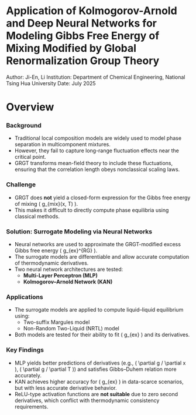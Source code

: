 # Application of Kolmogorov-Arnold and Deep Neural Networks for Modeling Gibbs Free Energy of Mixing Modified by Global Renormalization Group Theory

Author: Ji-En, Li
Institution: Department of Chemical Engineering, National Tsing Hua University
Date: July 2025
# Overview

### Background
- Traditional local composition models are widely used to model phase separation in multicomponent mixtures.
- However, they fail to capture long-range fluctuation effects near the critical point.
- GRGT transforms mean-field theory to include these fluctuations, ensuring that the correlation length obeys nonclassical scaling laws.

### Challenge
- GRGT does **not** yield a closed-form expression for the Gibbs free energy of mixing \( g_{mix}(x, T) \).
- This makes it difficult to directly compute phase equilibria using classical methods.

### Solution: Surrogate Modeling via Neural Networks
- Neural networks are used to approximate the GRGT-modified excess Gibbs free energy \( g_{ex}^{RG} \).
- The surrogate models are differentiable and allow accurate computation of thermodynamic derivatives.
- Two neural network architectures are tested:
  - **Multi-Layer Perceptron (MLP)**
  - **Kolmogorov–Arnold Network (KAN)**

### Applications
- The surrogate models are applied to compute liquid–liquid equilibrium using:
  - Two-suffix Margules model
  - Non-Random Two-Liquid (NRTL) model
- Both models are tested for their ability to fit \( g_{ex} \) and its derivatives.

### Key Findings
- MLP yields better predictions of derivatives (e.g., \( \partial g / \partial x \), \( \partial g / \partial T \)) and satisfies Gibbs–Duhem relation more accurately.
- KAN achieves higher accuracy for \( g_{ex} \) in data-scarce scenarios, but with less accurate derivative behavior.
- ReLU-type activation functions are **not suitable** due to zero second derivatives, which conflict with thermodynamic consistency requirements.
